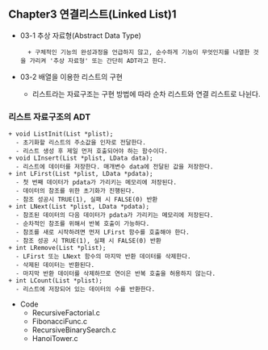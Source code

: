 ## Chapter3 연결리스트(Linked List)1
  + 03-1 추상 자료형(Abstract Data Type)
    
          + 구체적인 기능의 완성과정을 언급하지 않고, 순수하게 기능이 무엇인지를 나열한 것을 가리켜 '추상 자료형' 또는 간단히 ADT라고 한다.
  + 03-2 배열을 이용한 리스트의 구현
    + 리스트라는 자료구조는 구현 방법에 따라 순차 리스트와 연결 리스트로 나뉜다.

### 리스트 자료구조의 ADT
    + void ListInit(List *plist);
      - 초기화할 리스트의 주소값을 인자로 전달한다.
      - 리스트 생성 후 제일 먼저 호출되어야 하는 함수이다.
    + void LInsert(List *plist, LData data);
      - 리스트에 데이터를 저장한다. 매개변수 data에 전달된 값을 저장한다.
    + int LFirst(List *plist, LData *pdata);
      - 첫 번째 데이터가 pdata가 가리키는 메모리에 저장된다.
      - 데이터의 참조를 위한 초기화가 진행된다.
      - 참조 성공시 TRUE(1), 실패 시 FALSE(0) 반환
    + int LNext(List *plist, LData *pdata);
      - 참조된 데이터의 다음 데이터가 pdata가 가리키는 메모리에 저장된다.
      - 순차적인 참조를 위해서 반복 호출이 가능하다.
      - 참조를 새로 시작하려면 먼저 LFirst 함수를 호출해야 한다.
      - 참조 성공 시 TRUE(1), 실패 시 FALSE(0) 반환
    + int LRemove(List *plist);
      - LFirst 또는 LNext 함수의 마지막 반환 데이터를 삭제한다.
      - 삭제된 데이터는 반환된다.
      - 마지막 반환 데이터를 삭제하므로 연이은 반복 호출을 허용하지 않는다.
    + int LCount(List *plist);
      - 리스트에 저장되어 있는 데이터의 수를 반환한다.
      
+ Code
  + RecursiveFactorial.c
  + FibonacciFunc.c
  + RecursiveBinarySearch.c
  + HanoiTower.c
